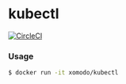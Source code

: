 # kubectl

[![CircleCI](https://circleci.com/gh/atrakic/kubectl.svg?style=svg)](https://circleci.com/gh/atrakic/kubectl)

### Usage

```sh
$ docker run -it xomodo/kubectl
```
